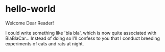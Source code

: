 # hello-world


Welcome Dear Reader!

I could write something like 'bla bla', which is now quite associated with BlaBlaCar...
Instead of doing so I'll confess to you that I conduct breeding experiments of cats and rats at night.

